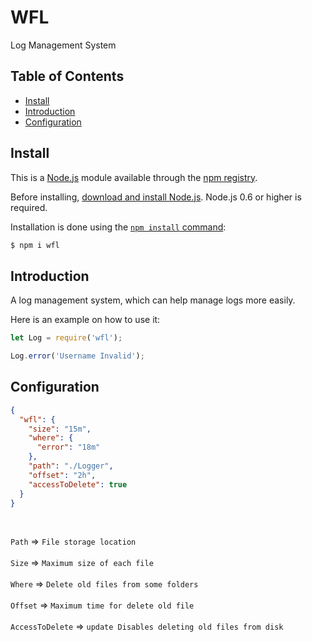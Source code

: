 # WFL

Log Management System

## Table of Contents

- [Install](#install)
- [Introduction](#introduction)
- [Configuration](#configuration)

## Install

This is a [Node.js](https://nodejs.org/en/) module available through the
[npm registry](https://www.npmjs.com/).

Before installing, [download and install Node.js](https://nodejs.org/en/download/). Node.js 0.6 or higher is required.

Installation is done using the
[`npm install` command](https://docs.npmjs.com/getting-started/installing-npm-packages-locally):

```sh
$ npm i wfl
```

## Introduction

A log management system, which can help manage logs more easily.

Here is an example on how to use it:

```js
let Log = require('wfl');

Log.error('Username Invalid');
```

## Configuration

```json
{
  "wfl": {
    "size": "15m",
    "where": {
      "error": "18m"
    },
    "path": "./Logger",
    "offset": "2h",
    "accessToDelete": true
  }
}
```

<br />

`Path` => `File storage location`<br /><br />
`Size` => `Maximum size of each file`<br /><br />
`Where` => `Delete old files from some folders`<br /><br />
`Offset` => `Maximum time for delete old file`<br /><br />
`AccessToDelete` => `update Disables deleting old files from disk`
